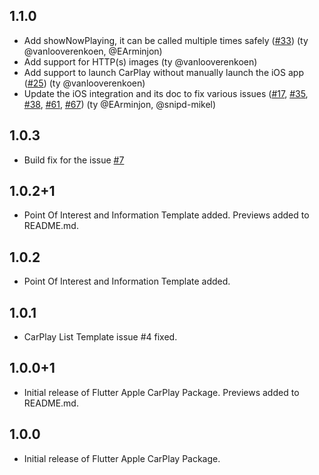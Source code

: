 ## 1.1.0

- Add showNowPlaying, it can be called multiple times safely ([#33](https://github.com/oguzhnatly/flutter_carplay/issues/33)) (ty @vanlooverenkoen, @EArminjon)
- Add support for HTTP(s) images (ty @vanlooverenkoen)
- Add support to launch CarPlay without manually launch the iOS app ([#25](https://github.com/oguzhnatly/flutter_carplay/pull/25)) (ty @vanlooverenkoen)
- Update the iOS integration and its doc to fix various issues ([#17](https://github.com/oguzhnatly/flutter_carplay/issues/17), [#35](https://github.com/oguzhnatly/flutter_carplay/issues/35), [#38](https://github.com/oguzhnatly/flutter_carplay/issues/38), [#61](https://github.com/oguzhnatly/flutter_carplay/issues/61), [#67](https://github.com/oguzhnatly/flutter_carplay/issues/67)) (ty @EArminjon, @snipd-mikel)

## 1.0.3

- Build fix for the issue [#7](https://github.com/oguzhnatly/flutter_carplay/issues/7)

## 1.0.2+1

- Point Of Interest and Information Template added. Previews added to README.md.

## 1.0.2

- Point Of Interest and Information Template added.

## 1.0.1

- CarPlay List Template issue #4 fixed.

## 1.0.0+1

- Initial release of Flutter Apple CarPlay Package. Previews added to README.md.

## 1.0.0

- Initial release of Flutter Apple CarPlay Package.
